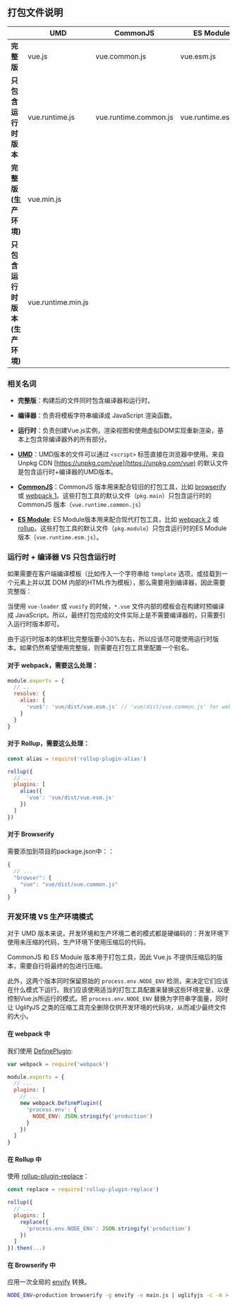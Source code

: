 ## 打包文件说明

| | UMD | CommonJS | ES Module |
| --- | --- | --- | --- |
| **完整版** | vue.js | vue.common.js | vue.esm.js |
| **只包含运行时版本** | vue.runtime.js | vue.runtime.common.js | vue.runtime.esm.js |
| **完整版(生产环境)** | vue.min.js | | |
| **只包含运行时版本(生产环境)** | vue.runtime.min.js | | |

### 相关名词

- **完整版**：构建后的文件同时包含编译器和运行时。

- **编译器**：负责将模板字符串编译成 JavaScript 渲染函数。

- **运行时**：负责创建Vue.js实例，渲染视图和使用虚拟DOM实现重新渲染，基本上包含除编译器外的所有部分。

- **[UMD](https://github.com/umdjs/umd)**：UMD版本的文件可以通过 `<script>` 标签直接在浏览器中使用。来自 Unpkg CDN  [https://unpkg.com/vue](https://unpkg.com/vue) 的默认文件是包含运行时+编译器的UMD版本。

- **[CommonJS](http://wiki.commonjs.org/wiki/Modules/1.1)**：CommonJS 版本用来配合较旧的打包工具，比如 [browserify](http://browserify.org/) 或 [webpack 1](https://webpack.github.io)。这些打包工具的默认文件（`pkg.main`）只包含运行时的 CommonJS 版本（`vue.runtime.common.js`）

- **[ES Module](http://exploringjs.com/es6/ch_modules.html)**: ES Module版本用来配合现代打包工具，比如 [webpack 2](https://webpack.js.org) 或 [rollup](http://rollupjs.org/)。这些打包工具的默认文件（`pkg.module`）只包含运行时的ES Module版本（`vue.runtime.esm.js`）。

### 运行时 + 编译器 VS 只包含运行时

如果需要在客户端编译模板（比如传入一个字符串给 `template` 选项，或挂载到一个元素上并以其 DOM 内部的HTML作为模板），那么需要用到编译器，因此需要完整版：

当使用 `vue-loader` 或 `vueify` 的时候，`*.vue` 文件内部的模板会在构建时预编译成 JavaScript。所以，最终打包完成的文件实际上是不需要编译器的，只需要引入运行时版本即可。

由于运行时版本的体积比完整版要小30%左右，所以应该尽可能使用运行时版本。如果仍然希望使用完整版，则需要在打包工具里配置一个别名。

#### 对于 webpack，需要这么处理：

``` js
module.exports = {
  // ...
  resolve: {
    alias: {
      'vue$': 'vue/dist/vue.esm.js' // 'vue/dist/vue.common.js' for webpack 1
    }
  }
}
````

#### 对于 Rollup，需要这么处理：

``` js
const alias = require('rollup-plugin-alias')

rollup({
  // ...
  plugins: [
    alias({
      'vue': 'vue/dist/vue.esm.js'
    })
  ]
})
```

#### 对于 Browserify

需要添加到项目的package.json中：：

``` js
{
  // ...
  "browser": {
    "vue": "vue/dist/vue.common.js"
  }
}
```

### 开发环境 VS 生产环境模式

对于 UMD 版本来说，开发环境和生产环境二者的模式都是硬编码的：开发环境下使用未压缩的代码，生产环境下使用压缩后的代码。

CommonJS 和 ES Module 版本用于打包工具，因此 Vue.js 不提供压缩后的版本，需要自行将最终的包进行压缩。

此外，这两个版本同时保留原始的 `process.env.NODE_ENV` 检测，来决定它们应该在什么模式下运行。我们应该使用适当的打包工具配置来替换这些环境变量，以便控制Vue.js所运行的模式。把 `process.env.NODE_ENV` 替换为字符串字面量，同时让 UglifyJS 之类的压缩工具完全删除仅供开发环境的代码块，从而减少最终文件的大小。

#### 在 webpack 中

我们使用 [DefinePlugin](https://webpack.js.org/plugins/define-plugin/):

``` js
var webpack = require('webpack')

module.exports = {
  // ...
  plugins: [
    // ...
    new webpack.DefinePlugin({
      'process.env': {
        NODE_ENV: JSON.stringify('production')
      }
    })
  ]
}
```

#### 在 Rollup 中

使用 [rollup-plugin-replace](https://github.com/rollup/rollup-plugin-replace)：

``` js
const replace = require('rollup-plugin-replace')

rollup({
  // ...
  plugins: [
    replace({
      'process.env.NODE_ENV': JSON.stringify('production')
    })
  ]
}).then(...)
```

#### 在 Browserify 中

应用一次全局的 [envify](https://github.com/hughsk/envify) 转换。

``` bash
NODE_ENV=production browserify -g envify -e main.js | uglifyjs -c -m > build.js
```
